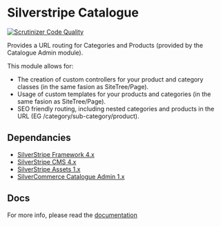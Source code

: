 Silverstripe Catalogue
======================

[![Scrutinizer Code Quality](https://scrutinizer-ci.com/g/silvercommerce/catalogue-frontend/badges/quality-score.png?b=1.0)](https://scrutinizer-ci.com/g/silvercommerce/catalogue-frontend/?branch=1.0)

Provides a URL routing for Categories and Products (provided by the Catalogue Admin module).

This module allows for:

* The creation of custom controllers for your product and category classes (in the same fasion as SiteTree/Page).
* Usage of custom templates for your products and categories (in the same fasion as SiteTree/Page).
* SEO friendly routing, including nested categories and products in the URL (EG /category/sub-category/product).

## Dependancies

* [SilverStripe Framework 4.x](https://github.com/silverstripe/silverstripe-framework)
* [SilverStripe CMS 4.x](https://github.com/silverstripe/silverstripe-cms)
* [SilverStripe Assets 1.x](https://github.com/silverstripe/silverstripe-assets)
* [SilverCommerce Catalogue Admin 1.x](https://github.com/silvercommerce/catalogue-admin)


## Docs

For more info, please read the [documentation](docs/en/Index.md)
